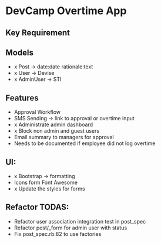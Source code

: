 # DevCamp Overtime App

## Key Requirement

## Models
 - x Post -> date:date rationale:text
 - x User -> Devise
 - x AdminUser -> STI

## Features

 - Approval Workflow
 - SMS Sending -> link to approval or overtime input
 - x Administrate admin dashboard
 - x Block non admin and guest users
 - Email summary to managers for approval
 - Needs to be documented if employee did not log overtime

## UI:
 - x Bootstrap -> formatting
 - Icons form Font Awesome
 - x Update the styles for forms

## Refactor TODAS:
 - Refactor user association integration test in post_spec
 - Refactor post/_form for admin user with status
 - Fix post_spec.rb:82 to use factories